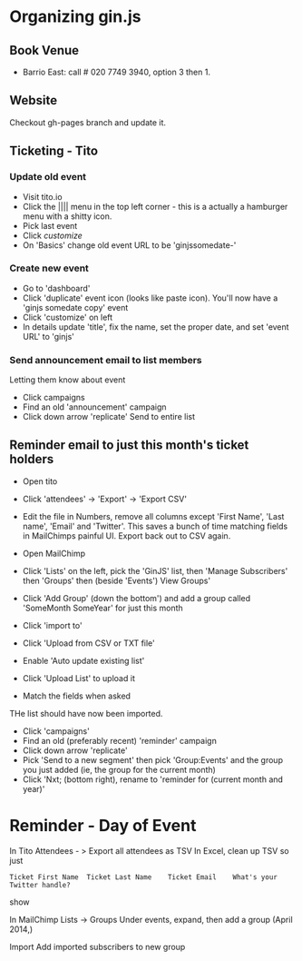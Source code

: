 # Organizing gin.js

## Book Venue

 - Barrio East: call # 020 7749 3940, option 3 then 1.

## Website

Checkout gh-pages branch and update it.

## Ticketing - Tito

### Update old event

 - Visit tito.io
 - Click the |||| menu in the top left corner - this is a actually a hamburger menu with a shitty icon.
 - Pick last event
 - Click *customize*
 - On 'Basics' change old event URL to be 'ginjssomedate-'

### Create new event

 - Go to 'dashboard'
 - Click 'duplicate' event icon (looks like paste icon). You'll now have a 'ginjs somedate copy' event
 - Click 'customize' on left
 - In details update 'title', fix the name, set the proper date, and set 'event URL' to 'ginjs'

### Send announcement email to list members

Letting them know about event

 - Click campaigns
 - Find an old 'announcement' campaign
 - Click down arrow 'replicate'
Send to entire list

## Reminder email to just this month's ticket holders

 - Open tito
 - Click 'attendees' -> 'Export' -> 'Export CSV'
 - Edit the file in Numbers, remove all columns except 'First Name', 'Last name', 'Email' and 'Twitter'. This saves a bunch of time matching fields in MailChimps painful UI. Export back out to CSV again.

 - Open MailChimp
 - Click 'Lists' on the left, pick the 'GinJS' list, then 'Manage Subscribers' then 'Groups' then (beside 'Events') View Groups'
 - Click 'Add Group' (down the bottom') and add a group called 'SomeMonth SomeYear' for just this month
 - Click 'import to'
 - Click 'Upload from CSV or TXT file'
 - Enable 'Auto update existing list'
 - Click 'Upload List' to upload it
 - Match the fields when asked

THe list should have now been imported.

 - Click 'campaigns'
 - Find an old (preferably recent) 'reminder' campaign
 - Click down arrow 'replicate'
 - Pick 'Send to a new segment' then pick 'Group:Events' and the group you just added (ie, the group for the current month)
- Click 'Nxt; (bottom right), rename to 'reminder for (current month and year)'

# Reminder - Day of Event

In Tito Attendees - > Export all attendees as TSV
In Excel, clean up TSV so just

    Ticket First Name  Ticket Last Name    Ticket Email    What's your Twitter handle?

show



In MailChimp
Lists -> Groups
Under events, expand, then add a group (April 2014,)

Import
Add imported subscribers to new group
